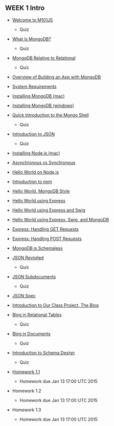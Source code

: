 WEEK 1 Intro
------------

-   [Welcome to M101JS](www.youtube.com/watch?v=t5bQQL9d3Dg)
    -   Quiz
-   [What is MongoDB?](https://www.youtube.com/watch?v=Lfl8hdQOi6Y#t=12)
    -   Quiz
-   [MongoDB Relative to
    Relational](https://www.youtube.com/watch?v=-KIC1LXxcGM)
    -   Quiz
-   [Overview of Building an App with
    MongoDB](https://www.youtube.com/watch?v=iIhgggzzeoA)

-   [System Requirements](https://www.youtube.com/watch?v=gUHV4dTl1p4)

-   [Installing MongoDB
    (mac)](https://www.youtube.com/watch?v=pnVQcEt5_vw)

-   [Installing MongoDB
    (windows)](https://www.youtube.com/watch?v=c6-K8bpBxxY)

-   [Quick Introduction to the Mongo
    Shell](https://www.youtube.com/watch?v=j2v865GGS2A)
    -   Quiz
-   [Introduction to JSON](https://www.youtube.com/watch?v=PTATjNSjbJ0)
    -   Quiz
-   [Installing Node.js
    (mac)](https://www.youtube.com/watch?v=3-u5Ih7kd0A)

-   [Asynchronous vs
    Synchronous](https://www.youtube.com/watch?v=ORKA9Ay9jfs)

-   [Hello World on
    Node.js](https://www.youtube.com/watch?v=Fv5Q_02BKrM)

-   [Introduction to npm](https://www.youtube.com/watch?v=KkWoaHOtGnk)

-   [Hello World, MongoDB
    Style](https://www.youtube.com/watch?v=SgQv3KWEGDc)

-   [Hello World using
    Express](https://www.youtube.com/watch?v=wSAOfA-BMCM)

-   [Hello World using Express and
    Swig](https://www.youtube.com/watch?v=0aG8aBUP6nQ)

-   [Hello World using Express, Swig, and
    MongoDB](https://www.youtube.com/watch?v=KJMHteZRyXQ)

-   [Express: Handling GET
    Requests](https://www.youtube.com/watch?v=DZkLTikYqc4)

-   [Express: Handling POST
    Requests](https://www.youtube.com/watch?v=rGWwQE89reU)

-   [MongoDB is
    Schemaless](https://www.youtube.com/watch?v=uKB-Hoqs6zI#t=11)

-   [JSON Revisited](https://www.youtube.com/watch?v=CTffxoSSLqg)
    -   Quiz
-   [JSON Subdocuments](https://www.youtube.com/watch?v=vrYAEH3g13M)
    -   Quiz
-   [JSON Spec](https://www.youtube.com/watch?v=kOrsT94-A28)

-   [Introduction to Our Class Project, The
    Blog](https://www.youtube.com/watch?v=ePi3kDoexoM)

-   [Blog in Relational
    Tables](https://www.youtube.com/watch?v=boR2y9MHCa0)
    -   Quiz
-   [Blog in Documents](https://www.youtube.com/watch?v=ZjwCzyqKVdY)
    -   Quiz
-   [Introduction to Schema
    Design](https://www.youtube.com/watch?v=6XE3wZCPiZ8)
    -   Quiz
-   [Homework 1.1](https://www.youtube.com/watch?v=sA-iH3IJ72o)
    -   Homework due Jan 13 17:00 UTC 2015
-   Homework 1.2
    -   Homework due Jan 13 17:00 UTC 2015
-   Homework 1.3
    -   Homework due Jan 13 17:00 UTC 2015
